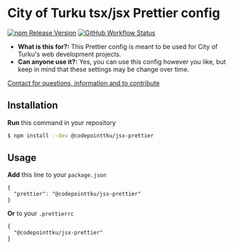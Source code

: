 # City of Turku tsx/jsx Prettier config

[![npm Release Version](https://img.shields.io/github/v/release/codepointtku/jsx-prettier?logo=npm&style=for-the-badge&labelColor=333333)](https://github.com/codepointtku/jsx-prettier/releases)
[![GitHub Workflow Status](https://img.shields.io/github/workflow/status/codepointtku/jsx-prettier/NPM%20Package%20Creation?logo=githubactions&logoColor=cyan&style=for-the-badge&labelColor=333333)](https://github.com/codepointtku/jsx-prettier/actions/workflows/npm-publish.yml)

* **What is this for?:** This Prettier config is meant to be used for City of Turku's web development projects.
* **Can anyone use it?:** Yes, you can use this config however you like, but keep in mind that these settings may be change over time.

[Contact for questions, information and to contribute](mailto:juuso.laakso@turku.fi)

## Installation
**Run** this command in your repository
```bash
$ npm install --dev @codepointtku/jsx-prettier
```

## Usage
**Add** this line to your `package.json`
```jsonc
{
  "prettier": "@codepointtku/jsx-prettier"
}
```
**Or** to your `.prettierrc`
```jsonc
{
  "@codepointtku/jsx-prettier"
}
```
